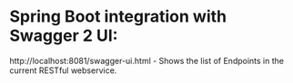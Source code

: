 # Spring Boot integration with Swagger 2 UI:
http://localhost:8081/swagger-ui.html - Shows the list of Endpoints in the current RESTful webservice.

